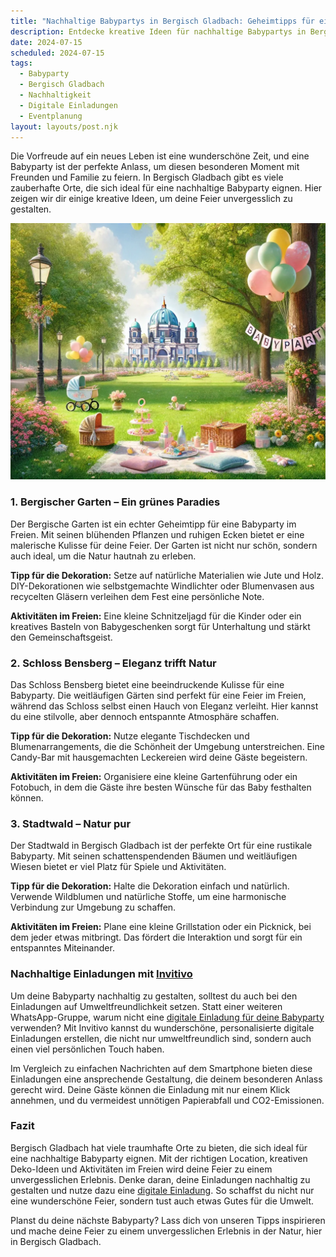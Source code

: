 ```yaml
---
title: "Nachhaltige Babypartys in Bergisch Gladbach: Geheimtipps für ein unvergessliches Fest"
description: Entdecke kreative Ideen für nachhaltige Babypartys in Bergisch Gladbach, inklusive einzigartiger Locations und digitalen Einladungen von Invitivo.
date: 2024-07-15
scheduled: 2024-07-15
tags:
  - Babyparty
  - Bergisch Gladbach
  - Nachhaltigkeit
  - Digitale Einladungen
  - Eventplanung
layout: layouts/post.njk
---
```


Die Vorfreude auf ein neues Leben ist eine wunderschöne Zeit, und eine Babyparty ist der perfekte Anlass, um diesen besonderen Moment mit Freunden und Familie zu feiern. In Bergisch Gladbach gibt es viele zauberhafte Orte, die sich ideal für eine nachhaltige Babyparty eignen. Hier zeigen wir dir einige kreative Ideen, um deine Feier unvergesslich zu gestalten.

![Babyparty im Park](/img/picnic-park.webp)

### 1. **Bergischer Garten – Ein grünes Paradies**

Der Bergische Garten ist ein echter Geheimtipp für eine Babyparty im Freien. Mit seinen blühenden Pflanzen und ruhigen Ecken bietet er eine malerische Kulisse für deine Feier. Der Garten ist nicht nur schön, sondern auch ideal, um die Natur hautnah zu erleben.

**Tipp für die Dekoration:** Setze auf natürliche Materialien wie Jute und Holz. DIY-Dekorationen wie selbstgemachte Windlichter oder Blumenvasen aus recycelten Gläsern verleihen dem Fest eine persönliche Note.

**Aktivitäten im Freien:** Eine kleine Schnitzeljagd für die Kinder oder ein kreatives Basteln von Babygeschenken sorgt für Unterhaltung und stärkt den Gemeinschaftsgeist.

### 2. **Schloss Bensberg – Eleganz trifft Natur**

Das Schloss Bensberg bietet eine beeindruckende Kulisse für eine Babyparty. Die weitläufigen Gärten sind perfekt für eine Feier im Freien, während das Schloss selbst einen Hauch von Eleganz verleiht. Hier kannst du eine stilvolle, aber dennoch entspannte Atmosphäre schaffen.

**Tipp für die Dekoration:** Nutze elegante Tischdecken und Blumenarrangements, die die Schönheit der Umgebung unterstreichen. Eine Candy-Bar mit hausgemachten Leckereien wird deine Gäste begeistern.

**Aktivitäten im Freien:** Organisiere eine kleine Gartenführung oder ein Fotobuch, in dem die Gäste ihre besten Wünsche für das Baby festhalten können.

### 3. **Stadtwald – Natur pur**

Der Stadtwald in Bergisch Gladbach ist der perfekte Ort für eine rustikale Babyparty. Mit seinen schattenspendenden Bäumen und weitläufigen Wiesen bietet er viel Platz für Spiele und Aktivitäten.

**Tipp für die Dekoration:** Halte die Dekoration einfach und natürlich. Verwende Wildblumen und natürliche Stoffe, um eine harmonische Verbindung zur Umgebung zu schaffen.

**Aktivitäten im Freien:** Plane eine kleine Grillstation oder ein Picknick, bei dem jeder etwas mitbringt. Das fördert die Interaktion und sorgt für ein entspanntes Miteinander.

### **Nachhaltige Einladungen mit [Invitivo](https://invitivo.com/create)**

Um deine Babyparty nachhaltig zu gestalten, solltest du auch bei den Einladungen auf Umweltfreundlichkeit setzen. Statt einer weiteren WhatsApp-Gruppe, warum nicht eine [digitale Einladung für deine Babyparty](https://invitivo.com/) verwenden? Mit Invitivo kannst du wunderschöne, personalisierte digitale Einladungen erstellen, die nicht nur umweltfreundlich sind, sondern auch einen viel persönlichen Touch haben.

Im Vergleich zu einfachen Nachrichten auf dem Smartphone bieten diese Einladungen eine ansprechende Gestaltung, die deinem besonderen Anlass gerecht wird. Deine Gäste können die Einladung mit nur einem Klick annehmen, und du vermeidest unnötigen Papierabfall und CO2-Emissionen.

### **Fazit**

Bergisch Gladbach hat viele traumhafte Orte zu bieten, die sich ideal für eine nachhaltige Babyparty eignen. Mit der richtigen Location, kreativen Deko-Ideen und Aktivitäten im Freien wird deine Feier zu einem unvergesslichen Erlebnis. Denke daran, deine Einladungen nachhaltig zu gestalten und nutze dazu eine [digitale Einladung](https://invitivo.com). So schaffst du nicht nur eine wunderschöne Feier, sondern tust auch etwas Gutes für die Umwelt.

Planst du deine nächste Babyparty? Lass dich von unseren Tipps inspirieren und mache deine Feier zu einem unvergesslichen Erlebnis in der Natur, hier in Bergisch Gladbach.
